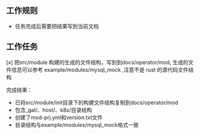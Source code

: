 

## 工作规则
- 任务完成后需要把结果写到当前文档

## 工作任务

[x]  把src/module 构建的生成的文件结构，写到到docs/operator/mod, 生成的文件信息可以参考 example/modules/mysql_mock ,注意不是 rust 的源代码文件结构

完成结果：
- 已将src/module/init目录下的构建文件结构复制到docs/operator/mod
- 包含_gal/、host/、k8s/目录结构
- 创建了mod-prj.yml和version.txt文件
- 目录结构与example/modules/mysql_mock格式一致
